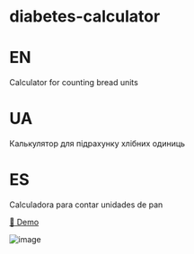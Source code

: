 # diabetes-calculator
# EN
Сalculator for counting bread units

# UA
Калькулятор для підрахунку хлібних одиниць

# ES
Calculadora para contar unidades de pan

<a href="https://ponidevito.github.io/diabet-calculator/" rel="nofollow">👀 Demo</a>


![image](https://github.com/user-attachments/assets/f1bc4f1c-8de8-4547-b7df-663f51d71f56)







